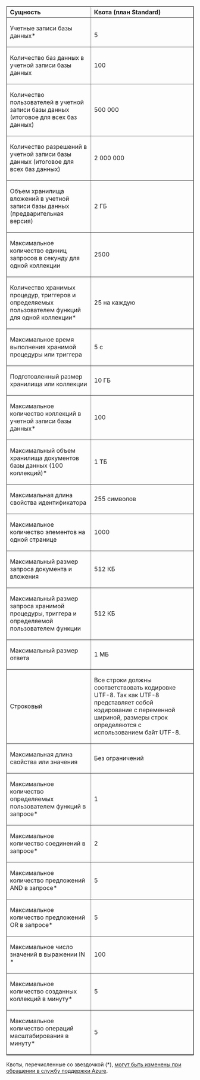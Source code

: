 <table cellspacing="0" border="1">
<tr>
   <th align="left" valign="middle">Сущность</th>
   <th align="left" valign="middle">Квота (план Standard)</th>
</tr>
<tr>
   <td valign="middle"><p>Учетные записи базы данных*</p></td>
   <td valign="middle"><p></p>5</td>

</tr>
<tr>
   <td valign="middle"><p>Количество баз данных в учетной записи базы данных</p></td>
   <td valign="middle"><p>100</p></td>
</tr>
<tr>
   <td valign="middle"><p>Количество пользователей в учетной записи базы данных (итоговое для всех баз данных)</p></td>
   <td valign="middle"><p>500&#160;000</p></td>
</tr>
<tr>
   <td valign="middle"><p>Количество разрешений в учетной записи базы данных (итоговое для всех баз данных)</p></td>
   <td valign="middle"><p>2&#160;000&#160;000</p></td>
</tr>
<tr>
   <td valign="middle"><p>Объем хранилища вложений в учетной записи базы данных (предварительная версия)</p></td>
   <td valign="middle"><p>2&#160;ГБ</p></td>
</tr>
<tr>
   <td valign="middle"><p>Максимальное количество единиц запросов в секунду для одной коллекции</p></td>
   <td valign="middle"><p>2500</p></td>
</tr>
<tr>
   <td valign="middle"><p>Количество хранимых процедур, триггеров и определяемых пользователем функций для одной коллекции* </p></td>
   <td valign="middle"><p>25 на каждую</p></td>
</tr>
<tr>
   <td valign="middle"><p>Максимальное время выполнения хранимой процедуры или триггера</p></td>
   <td valign="middle"><p>5 с</p></td>
</tr>
<tr>
   <td valign="middle"><p>Подготовленный размер хранилища или коллекции</p></td>
   <td valign="middle"><p>10&#160;ГБ</p></td>
</tr>
<tr>
   <td valign="middle"><p>Максимальное количество коллекций в учетной записи базы данных*</p></td>
   <td valign="middle"><p>100</p></td>
</tr>
<tr>
   <td valign="middle"><p>Максимальный объем хранилища документов базы данных (100 коллекций)*</p></td>
   <td valign="middle"><p>1 TБ</p></td>
</tr>
<tr>
   <td valign="middle"><p>Максимальная длина свойства идентификатора</p></td>
   <td valign="middle"><p>255 символов</p></td>
</tr>
<tr>
   <td valign="middle"><p>Максимальное количество элементов на одной странице</p></td>
   <td valign="middle"><p>1000</p></td>
</tr>
<tr>
   <td valign="middle"><p>Максимальный размер запроса документа и вложения </p></td>
   <td valign="middle"><p>512 КБ</p></td>
</tr>
<tr>
   <td valign="middle"><p>Максимальный размер запроса хранимой процедуры, триггера и определяемой пользователем функции</p></td>
   <td valign="middle"><p>512 КБ</p></td>
</tr>
<tr>
   <td valign="middle"><p>Максимальный размер ответа</p></td>
   <td valign="middle"><p>1 МБ</p></td>
</tr>
<tr>
   <td valign="middle"><p>Строковый</p></td>
   <td valign="middle"><p>Все строки должны соответствовать кодировке UTF-8. Так как UTF-8 представляет собой кодирование с переменной шириной, размеры строк определяются с использованием байт UTF-8.</p></td>
</tr>
<tr>
   <td valign="middle"><p>Максимальная длина свойства или значения</p></td>
   <td valign="middle"><p>Без ограничений</p></td>
</tr>
<tr>
   <td valign="middle"><p>Максимальное количество определяемых пользователем функций в запросе*</p></td>
   <td valign="middle"><p>1</p></td>
</tr>
<tr>
   <td valign="middle"><p>Максимальное количество соединений в запросе*</p></td>
   <td valign="middle"><p>2</p></td>
</tr>
<tr>
   <td valign="middle"><p>Максимальное количество предложений AND в запросе*</p></td>
   <td valign="middle"><p>5</p></td>
</tr>
<tr>
   <td valign="middle"><p>Максимальное количество предложений OR в запросе*</p></td>
   <td valign="middle"><p>5</p></td>
</tr>
<tr>
   <td valign="middle"><p>Максимальное число значений в выражении IN *</p></td>
   <td valign="middle"><p>100</p></td>
</tr>
<tr>
   <td valign="middle"><p>Максимальное количество созданных коллекций в минуту*</p></td>
   <td valign="middle"><p>5</p></td>
</tr>
<tr>
   <td valign="middle"><p>Максимальное количество операций масштабирования в минуту*</p></td>
   <td valign="middle"><p>5</p></td>
</tr>
</table>

Квоты, перечисленные со звездочкой (*), [могут быть изменены при обращении в службу поддержки Azure](../articles/documentdb/documentdb-increase-limits.md).

<!---HONumber=July15_HO3-->